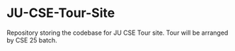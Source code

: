 # JU-CSE-Tour-Site

Repository storing the codebase for JU CSE Tour site. Tour will be arranged by CSE 25 batch.
